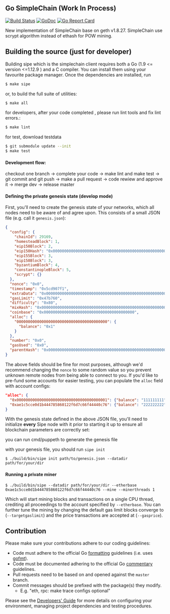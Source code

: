 ## Go SimpleChain (Work In Process)

[![Build Status](https://travis-ci.org/simplechain-org/simplechain.svg?branch=dev)](https://travis-ci.org/simplechain-org/simplechain)
[![GoDoc](https://godoc.org/github.com/simplechain-org/simplechain?status.svg)](https://godoc.org/github.com/simplechain-org/simplechain)
[![Go Report Card](https://goreportcard.com/badge/github.com/simplechain-org/simplechain)](https://goreportcard.com/report/github.com/simplechain-org/simplechain)

New implementation of SimpleChain base on geth v1.8.27. SimpleChain use scrypt algorithm instead of
ethash for POW mining.

## Building the source (just for developer)

Building sipe which is the simplechain client requires both a Go (1.9 <= version <=1.12.9 ) and a C compiler.
You can install them using your favourite package manager.
Once the dependencies are installed, run
```bash
$ make sipe
```

or, to build the full suite of utilities:

```bash
$ make all
```

for developers, after your code completed , please run lint tools and fix lint errors.:

```bash
$ make lint
```

for test, download testdata 

```bash
$ git submodule update --init
$ make test
```


#### Development flow:
checkout one branch -> complete your code -> make lint and make test -> git commit and git push -> make a pull request -> code rewiew and approve it -> merge dev -> release master 

#### Defining the private genesis state (develop mode)

First, you'll need to create the genesis state of your networks, which all nodes need to be aware of
and agree upon. This consists of a small JSON file (e.g. call it `genesis.json`):

```json
{
  "config": {
    "chainId": 29169,
    "homesteadBlock": 1,
    "eip150Block": 2,
    "eip150Hash": "0x0000000000000000000000000000000000000000000000000000000000000000",
    "eip155Block": 3,
    "eip158Block": 3,
    "byzantiumBlock": 4,
    "constantinopleBlock": 5,
    "scrypt": {}
  },
  "nonce": "0x0",
  "timestamp": "0x5cd907f1",
  "extraData": "0x0000000000000000000000000000000000000000000000000000000000000000",
  "gasLimit": "0x47b760",
  "difficulty": "0x80",
  "mixHash": "0x0000000000000000000000000000000000000000000000000000000000000000",
  "coinbase": "0x0000000000000000000000000000000000000000",
  "alloc": {
    "0000000000000000000000000000000000000000": {
      "balance": "0x1"
    }
  },
  "number": "0x0",
  "gasUsed": "0x0",
  "parentHash": "0x0000000000000000000000000000000000000000000000000000000000000000"
}
```

The above fields should be fine for most purposes, although we'd recommend changing the `nonce` to
some random value so you prevent unknown remote nodes from being able to connect to you. If you'd
like to pre-fund some accounts for easier testing, you can populate the `alloc` field with account
configs:

```json
"alloc": {
  "0x0000000000000000000000000000000000000001": {"balance": "111111111"},
  "0xae1c5cce0d1b444785860122f6d7c66f44440c76": {"balance": "222222222"}
}
```

With the genesis state defined in the above JSON file, you'll need to initialize **every** Sipe node
with it prior to starting it up to ensure all blockchain parameters are correctly set:

you can run cmd/puppeth to generate the genesis file

with your genesis file, you should run `sipe init`
```
$ ./build/bin/sipe init path/to/genesis.json --datadir path/for/your/dir
```

#### Running a private miner

```
$ ./build/bin/sipe --datadir path/for/your/dir --etherbase 0xae1c5cce0d1b444785860122f6d7c66f44440c76 --mine --minerthreads 1
```

Which will start mining blocks and transactions on a single CPU thread, crediting all proceedings to
the account specified by `--etherbase`. You can further tune the mining by changing the default gas
limit blocks converge to (`--targetgaslimit`) and the price transactions are accepted at (`--gasprice`).

## Contribution
Please make sure your contributions adhere to our coding guidelines:

 * Code must adhere to the official Go [formatting](https://golang.org/doc/effective_go.html#formatting) guidelines (i.e. uses [gofmt](https://golang.org/cmd/gofmt/)).
 * Code must be documented adhering to the official Go [commentary](https://golang.org/doc/effective_go.html#commentary) guidelines.
 * Pull requests need to be based on and opened against the `master` branch.
 * Commit messages should be prefixed with the package(s) they modify.
   * E.g. "eth, rpc: make trace configs optional"

Please see the [Developers' Guide](https://github.com/simplechain-org/simplechain/wiki/Developers'-Guide)
for more details on configuring your environment, managing project dependencies and testing procedures.

